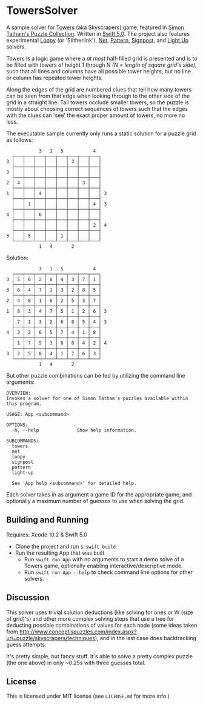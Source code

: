 # TowersSolver

A sample solver for [Towers] (aka Skyscrapers) game, featured in [Simon Tatham's Puzzle Collection]. Written in [Swift 5.0](https://swift.org). The project also features experimental [Loopy] (or 'Slitherlink'), [Net], [Pattern], [Signpost], and [Light Up] solvers.

Towers is a logic game where a _at most_ half-filled grid is presented and is to be filled with towers of height 1 through N _(N = length of square grid's side)_, such that all lines and columns have all possible tower heights, but no line or column has repeated tower heights.

Along the edges of the grid are numbered clues that tell how many towers can be seen from that edge when looking through to the other side of the grid in a straight line. Tall towers occlude smaller towers, so the puzzle is mostly about choosing correct sequences of towers such that the edges with the clues can 'see' the exact proper amount of towers, no more no less.


The executable sample currently only runs a static solution for a puzzle grid as follows:

```
            3   1   5           4      
  ╭───┬───┬───┬───┬───┬───┬───┬───╮    
3 │   │   │   │   │   │ 3 │   │   │    
  ├───┼───┼───┼───┼───┼───┼───┼───┤    
3 │   │   │   │   │   │   │   │   │    
  ├───┼───┼───┼───┼───┼───┼───┼───┤    
2 │ 4 │   │   │   │   │   │ 3 │   │    
  ├───┼───┼───┼───┼───┼───┼───┼───┤    
1 │   │   │ 4 │   │   │   │   │   │ 3  
  ├───┼───┼───┼───┼───┼───┼───┼───┤    
  │   │ 1 │   │   │   │   │   │ 4 │ 3  
  ├───┼───┼───┼───┼───┼───┼───┼───┤    
4 │   │   │ 6 │   │   │   │   │   │    
  ├───┼───┼───┼───┼───┼───┼───┼───┤    
  │   │   │   │   │   │   │   │ 2 │ 4  
  ├───┼───┼───┼───┼───┼───┼───┼───┤    
3 │   │ 5 │   │   │ 1 │   │   │   │    
  ╰───┴───┴───┴───┴───┴───┴───┴───╯    
            1   4       2            
```

Solution:

```
            3   1   5           4      
  ╭───┬───┬───┬───┬───┬───┬───┬───╮    
3 │ 5 │ 6 │ 2 │ 8 │ 4 │ 3 │ 7 │ 1 │    
  ├───┼───┼───┼───┼───┼───┼───┼───┤    
3 │ 6 │ 4 │ 7 │ 1 │ 3 │ 2 │ 8 │ 5 │    
  ├───┼───┼───┼───┼───┼───┼───┼───┤    
2 │ 4 │ 8 │ 1 │ 6 │ 2 │ 5 │ 3 │ 7 │    
  ├───┼───┼───┼───┼───┼───┼───┼───┤    
1 │ 8 │ 3 │ 4 │ 7 │ 5 │ 1 │ 2 │ 6 │ 3  
  ├───┼───┼───┼───┼───┼───┼───┼───┤    
  │ 7 │ 1 │ 3 │ 2 │ 6 │ 8 │ 5 │ 4 │ 3  
  ├───┼───┼───┼───┼───┼───┼───┼───┤    
4 │ 3 │ 2 │ 6 │ 5 │ 7 │ 4 │ 1 │ 8 │    
  ├───┼───┼───┼───┼───┼───┼───┼───┤    
  │ 1 │ 7 │ 5 │ 3 │ 8 │ 6 │ 4 │ 2 │ 4  
  ├───┼───┼───┼───┼───┼───┼───┼───┤    
3 │ 2 │ 5 │ 8 │ 4 │ 1 │ 7 │ 6 │ 3 │    
  ╰───┴───┴───┴───┴───┴───┴───┴───╯    
            1   4       2              
```

But other puzzle combinations can be fed by utilizing the command line arguments:

```
OVERVIEW: 
Invokes a solver for one of Simon Tatham's puzzles available within this program.

USAGE: App <subcommand>

OPTIONS:
  -h, --help              Show help information.

SUBCOMMANDS:
  towers
  net
  loopy
  signpost
  pattern
  light-up

  See 'App help <subcommand>' for detailed help.
```

Each solver takes in as argument a game ID for the appropriate game, and optionally a maximum number of guesses to use when solving the grid.

## Building and Running

Requires: Xcode 10.2 & Swift 5.0

- Clone the project and run `$ swift build`
- Run the resulting App that was built
  - Run `swift run App` with no arguments to start a demo solve of a Towers game, optionally enabling interactive/descriptive mode.
  - Run `swift run App --help` to check command line options for other solvers.

## Discussion

This solver uses trivial solution deductions (like solving for ones or W (size of grid)'s) and other more complex solving steps that use a tree for deducting possible combinations of values for each node (some ideas taken from http://www.conceptispuzzles.com/index.aspx?uri=puzzle/skyscrapers/techniques), and in the last case does backtracking guess attempts.

It's pretty simple, but fancy stuff. It's able to solve a pretty complex puzzle (the one above) in only ~0.25s with three guesses total.

## License

This is licensed under MIT license (see `LICENSE.md` for more info.)

[Towers]: https://www.chiark.greenend.org.uk/~sgtatham/puzzles/js/towers.html
[Simon Tatham's Puzzle Collection]: https://www.chiark.greenend.org.uk/~sgtatham/puzzles/
[Loopy]: https://www.chiark.greenend.org.uk/~sgtatham/puzzles/js/loopy.html
[Net]: https://www.chiark.greenend.org.uk/~sgtatham/puzzles/js/net.html
[Pattern]: https://www.chiark.greenend.org.uk/~sgtatham/puzzles/js/pattern.html
[Signpost]: https://www.chiark.greenend.org.uk/~sgtatham/puzzles/js/signpost.html
[Light Up]: https://www.chiark.greenend.org.uk/~sgtatham/puzzles/js/lightup.html

